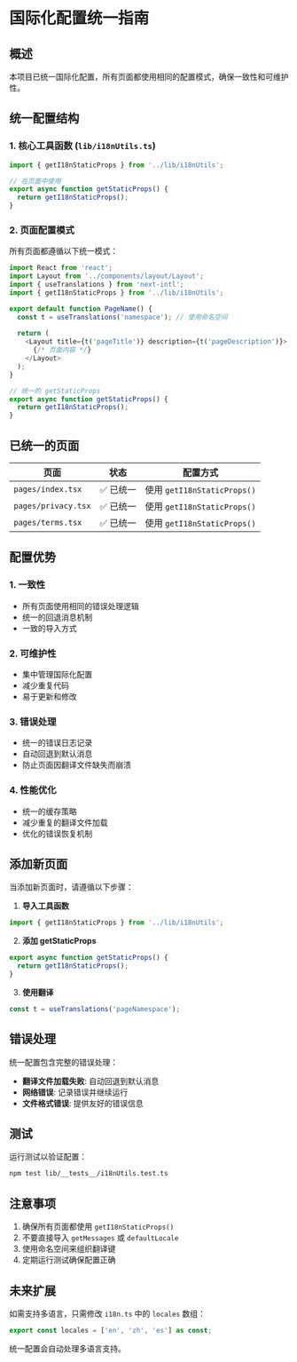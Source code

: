 # 国际化配置统一指南

## 概述

本项目已统一国际化配置，所有页面都使用相同的配置模式，确保一致性和可维护性。

## 统一配置结构

### 1. 核心工具函数 (`lib/i18nUtils.ts`)

```typescript
import { getI18nStaticProps } from '../lib/i18nUtils';

// 在页面中使用
export async function getStaticProps() {
  return getI18nStaticProps();
}
```

### 2. 页面配置模式

所有页面都遵循以下统一模式：

```typescript
import React from 'react';
import Layout from '../components/layout/Layout';
import { useTranslations } from 'next-intl';
import { getI18nStaticProps } from '../lib/i18nUtils';

export default function PageName() {
  const t = useTranslations('namespace'); // 使用命名空间
  
  return (
    <Layout title={t('pageTitle')} description={t('pageDescription')}>
      {/* 页面内容 */}
    </Layout>
  );
}

// 统一的 getStaticProps
export async function getStaticProps() {
  return getI18nStaticProps();
}
```

## 已统一的页面

| 页面 | 状态 | 配置方式 |
|------|------|----------|
| `pages/index.tsx` | ✅ 已统一 | 使用 `getI18nStaticProps()` |
| `pages/privacy.tsx` | ✅ 已统一 | 使用 `getI18nStaticProps()` |
| `pages/terms.tsx` | ✅ 已统一 | 使用 `getI18nStaticProps()` |

## 配置优势

### 1. 一致性
- 所有页面使用相同的错误处理逻辑
- 统一的回退消息机制
- 一致的导入方式

### 2. 可维护性
- 集中管理国际化配置
- 减少重复代码
- 易于更新和修改

### 3. 错误处理
- 统一的错误日志记录
- 自动回退到默认消息
- 防止页面因翻译文件缺失而崩溃

### 4. 性能优化
- 统一的缓存策略
- 减少重复的翻译文件加载
- 优化的错误恢复机制

## 添加新页面

当添加新页面时，请遵循以下步骤：

1. **导入工具函数**
```typescript
import { getI18nStaticProps } from '../lib/i18nUtils';
```

2. **添加 getStaticProps**
```typescript
export async function getStaticProps() {
  return getI18nStaticProps();
}
```

3. **使用翻译**
```typescript
const t = useTranslations('pageNamespace');
```

## 错误处理

统一配置包含完整的错误处理：

- **翻译文件加载失败**: 自动回退到默认消息
- **网络错误**: 记录错误并继续运行
- **文件格式错误**: 提供友好的错误信息

## 测试

运行测试以验证配置：

```bash
npm test lib/__tests__/i18nUtils.test.ts
```

## 注意事项

1. 确保所有页面都使用 `getI18nStaticProps()`
2. 不要直接导入 `getMessages` 或 `defaultLocale`
3. 使用命名空间来组织翻译键
4. 定期运行测试确保配置正确

## 未来扩展

如需支持多语言，只需修改 `i18n.ts` 中的 `locales` 数组：

```typescript
export const locales = ['en', 'zh', 'es'] as const;
```

统一配置会自动处理多语言支持。 